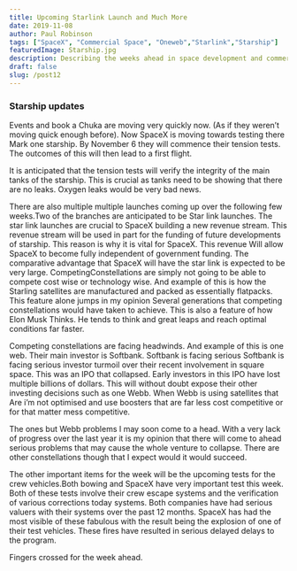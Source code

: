 ```yaml
---
title: Upcoming Starlink Launch and Much More
date: 2019-11-08
author: Paul Robinson
tags: ["SpaceX", "Commercial Space", "Oneweb","Starlink","Starship"]
featuredImage: Starship.jpg
description: Describing the weeks ahead in space development and commerciasl spac e with all of the important and transformative launches coming up.
draft: false
slug: /post12
---
```


### Starship updates

Events and book a Chuka are moving very quickly now. (As if they weren’t moving quick enough before). Now SpaceX is moving towards testing there Mark one starship. By November 6 they will commence their tension tests. The outcomes of this will then lead to a first flight. 

It is anticipated that the tension tests will verify the integrity of the main tanks of the starship. This is crucial as tanks need to be showing that there are no leaks. Oxygen leaks would be very bad news.

There are also multiple multiple launches coming up over the following few weeks.Two of the branches are anticipated to be 
Star link launches. The star link launches are crucial to SpaceX building a new revenue stream. This revenue stream will be used in part for the funding of future developments of starship. This reason is why it is vital for SpaceX. This revenue Will allow SpaceX to become fully independent of government funding. The comparative advantage that SpaceX will have the star link is expected to be very large. CompetingConstellations are simply not going to be able to compete cost wise or technology wise. And example of this is how the Starling satellites are manufactured and packed as essentially flatpacks. This feature alone jumps in my opinion Several generations that competing constellations would have taken to achieve. This is also a feature of how Elon Musk Thinks. He tends to think and great leaps and reach optimal conditions far faster.

Competing constellations are facing headwinds. And example of this is one web. Their main investor is Softbank. Softbank is facing serious Softbank is facing serious investor turmoil over their recent involvement in square space. This was an IPO that collapsed. 
Early investors in this IPO have lost multiple billions of dollars. This will without doubt expose their other investing decisions such as one Webb. When Webb is using satellites that Are i’m not optimised and use boosters that are far less cost competitive or for that matter mess competitive.

The ones but Webb problems I may soon come to a head. With a very lack of progress over the last year it is my opinion that there will come to ahead serious problems that may cause the whole venture to collapse. There are other constellations though that I expect would it would succeed.

The other important items for the week will be the upcoming tests for the crew vehicles.Both bowing and SpaceX have very important test this week. Both of these tests involve their crew escape systems and the verification of various corrections today systems. Both companies have had serious valuers with their systems over the past 12 months. SpaceX has had the most visible of these fabulous with the result being the explosion of one of their test vehicles. These fires have resulted in serious delayed delays to the program.

Fingers crossed for the week ahead.